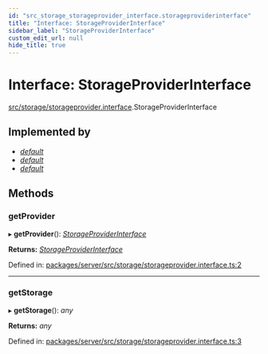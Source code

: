 ```yaml
---
id: "src_storage_storageprovider_interface.storageproviderinterface"
title: "Interface: StorageProviderInterface"
sidebar_label: "StorageProviderInterface"
custom_edit_url: null
hide_title: true
---
```


# Interface: StorageProviderInterface

[src/storage/storageprovider.interface](../modules/src_storage_storageprovider_interface.md).StorageProviderInterface

## Implemented by

* [*default*](../classes/src_storage_local_storage.default.md)
* [*default*](../classes/src_storage_s3_storage.default.md)
* [*default*](../classes/src_storage_storageprovider.default.md)

## Methods

### getProvider

▸ **getProvider**(): [*StorageProviderInterface*](src_storage_storageprovider_interface.storageproviderinterface.md)

**Returns:** [*StorageProviderInterface*](src_storage_storageprovider_interface.storageproviderinterface.md)

Defined in: [packages/server/src/storage/storageprovider.interface.ts:2](https://github.com/xr3ngine/xr3ngine/blob/7650c2bea/packages/server/src/storage/storageprovider.interface.ts#L2)

___

### getStorage

▸ **getStorage**(): *any*

**Returns:** *any*

Defined in: [packages/server/src/storage/storageprovider.interface.ts:3](https://github.com/xr3ngine/xr3ngine/blob/7650c2bea/packages/server/src/storage/storageprovider.interface.ts#L3)
